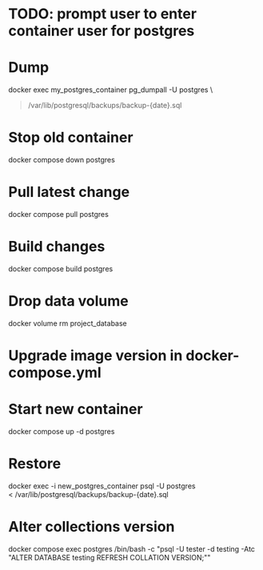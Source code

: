 # TODO: prompt user to enter container user for postgres

# Dump
docker exec my_postgres_container pg_dumpall -U postgres \
  > /var/lib/postgresql/backups/backup-{date}.sql

# Stop old container
docker compose down postgres

# Pull latest change
docker compose pull postgres

# Build changes
docker compose build postgres

# Drop data volume
docker volume rm project_database

# Upgrade image version in docker-compose.yml
# Start new container
docker compose up -d postgres

# Restore
docker exec -i new_postgres_container psql -U postgres \
  < /var/lib/postgresql/backups/backup-{date}.sql

# Alter collections version
docker compose exec postgres /bin/bash -c "psql -U tester -d testing -Atc \"ALTER DATABASE testing REFRESH COLLATION VERSION;\""

